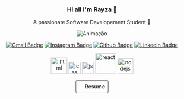 
<h3 align="center">Hi all I'm Rayza 👋</h3>
<p align="center">A passionate  Software Developement Student 🚀</p>


<p align="center">
<img src="https://camo.githubusercontent.com/cdbee60d64689371b2b2f9438037116e9fe7ee74/68747470733a2f2f6d656469612e67697068792e636f6d2f6d656469612f4c3152317476493973766b495777705659722f67697068792e676966" alt="Animação"/>
</p>

<div align="center">

[![Gmail Badge](https://img.shields.io/badge/-gmail-c14438?style=flat-square&logo=Gmail&logoColor=white&link=mailto:rayza.ocr@gmail.com)](mailto:rayza.ocr@gmail.com)
[![Instagram Badge](https://img.shields.io/badge/-@oliveirarayza-C13584?style=flat-square&labelColor=C13584&logo=instagram&logoColor=white&link=https://www.instagram.com/oliveirarayza/?hl=pt-br)](https://www.instagram.com/oliveirarayza/?hl=pt-br)
[![Github Badge](https://img.shields.io/badge/-rayzaoliveira-000?style=flat-square&logo=Github&logoColor=white&link=https://github.com/rayzaoliveira)](https://github.com/rayzaoliveira)
[![Linkedin Badge](https://img.shields.io/badge/-rayzaoliveira-blue?style=flat-square&logo=Linkedin&logoColor=white&link=https://www.linkedin.com/in/rayza-oliveira-costa-482658129/)](https://www.linkedin.com/in/rayza-oliveira-costa-482658129/)

</div>


<div align="center">
<!-- <div style="display:flex; justify-content:space-around;margin:32px 0;"> -->

<img  width="44" src="https://firebasestorage.googleapis.com/v0/b/resume-7d906.appspot.com/o/200px-HTML5_logo_and_wordmark.svg.png?alt=media&token=5b5b847e-0215-4208-b881-3e197461bcf6" alt="html"/>
<img  width="32" src="https://firebasestorage.googleapis.com/v0/b/resume-7d906.appspot.com/o/1200px-CSS.3.svg.png?alt=media&token=56014168-0a14-4486-8914-c1a09fb31a20" alt="css"/>
<img  width="32" src="https://firebasestorage.googleapis.com/v0/b/resume-7d906.appspot.com/o/javascript-logo-E967E87D74-seeklogo.com.png?alt=media&token=81e846f0-6ab1-4731-96e8-f82d7a7964cb" alt="js"/>
<img  width="56" src="https://firebasestorage.googleapis.com/v0/b/resume-7d906.appspot.com/o/640px-React-icon.svg.png?alt=media&token=623e2596-ac88-4384-8e89-0858eb0c8d1a" alt="react"/>
<img  width="42" src="https://firebasestorage.googleapis.com/v0/b/resume-7d906.appspot.com/o/nodejs-image.png?alt=media&token=9395f363-968a-4627-b675-1166408b5bf2" alt="nodejs"/>
</div>


<p align="center">
<a style="background-color: transparent; border:1px solid #000; padding: 8px; color: #000;opacity: 0.8;font-weight: 600; border-radius: 4px;display: flex; width: max-content; align-items: center; text-decoration:none;" href="https://firebasestorage.googleapis.com/v0/b/resume-7d906.appspot.com/o/Curriculo%20em%20ingles%20sem%20telefone.pdf?alt=media&token=9ccf0c71-7829-4c45-acba-ea4af96acfcc" target="_blank"> <img width="16px" src="https://firebasestorage.googleapis.com/v0/b/resume-7d906.appspot.com/o/icloud-download-475016.png?alt=media&token=924dc943-cc70-4edf-a6bd-250933d98d85" />Resume</a></p>

<!-- width: 16px;margin-right: 4px; -->


<!--
**RayzaOliveira/RayzaOliveira** is a ✨ _special_ ✨ repository because its `README.md` (this file) appears on your GitHub profile.

Here are some ideas to get you started:

- 🔭 I’m currently working on ...
- 🌱 I’m currently learning ...
- 👯 I’m looking to collaborate on ...
- 🤔 I’m looking for help with ...
- 💬 Ask me about ...
- 📫 How to reach me: ...
- 😄 Pronouns: ...
- ⚡ Fun fact: ...
-->
